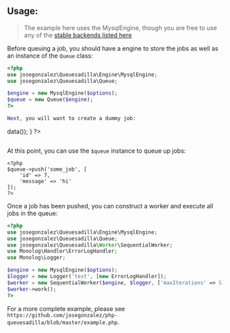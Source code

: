## Usage:

> The example here uses the MysqlEngine, though you are free to use any of the [stable backends listed here](/php-queuesadilla/supported-systems)

Before queuing a job, you should have a engine to store the jobs as well as an instance of the `Queue` class:

```php
<?php
use josegonzalez\Queuesadilla\Engine\MysqlEngine;
use josegonzalez\Queuesadilla\Queue;

$engine = new MysqlEngine($options);
$queue = new Queue($engine);
?>

Next, you will want to create a dummy job:

```
<?php
function some_job($job)
{
    var_dump($job->data());
}
?>
```
```

At this point, you can use the `$queue` instance to queue up jobs:

```
<?php
$queue->push('some_job', [
    'id' => 7,
    'message' => 'hi'
]);
?>
```

Once a job has been pushed, you can construct a worker and execute all jobs in the queue:

```php
<?php
use josegonzalez\Queuesadilla\Engine\MysqlEngine;
use josegonzalez\Queuesadilla\Queue;
use josegonzalez\Queuesadilla\Worker\SequentialWorker;
use Monolog\Handler\ErrorLogHandler;
use Monolog\Logger;

$engine = new MysqlEngine($options);
$logger = new Logger('test', [new ErrorLogHandler]);
$worker = new SequentialWorker($engine, $logger, ['maxIterations' => 5]);
$worker->work();
?>
```

For a more complete example, please see `https://github.com/josegonzalez/php-queuesadilla/blob/master/example.php`.
